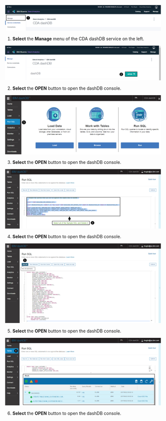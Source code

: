 <img src="./media/Step3-image-13.png" />

1. **Select** the **Manage** menu of the CDA dashDB service on the left.

<img src="./media/Step3-image-14.png"/>

2. **Select** the **OPEN** button to open the dashDB console.

<img src="./media/Step3-image-15.png"/>

3. **Select** the **OPEN** button to open the dashDB console.

<img src="./media/Step3-image-16.png"/>

4. **Select** the **OPEN** button to open the dashDB console.

<img src="./media/Step3-image-17.png"/>

5. **Select** the **OPEN** button to open the dashDB console.

<img src="./media/Step3-image-18.png"/>

6. **Select** the **OPEN** button to open the dashDB console.
